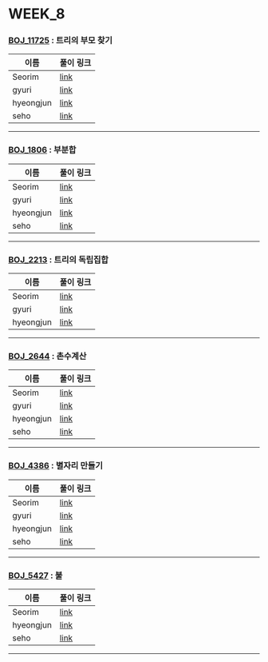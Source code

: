 # WEEK_8

### [BOJ_11725](https://boj.kr/11725) : 트리의 부모 찾기

|이름|풀이 링크|
|--|--|
|Seorim| [link](BOJ_11725/Seorim.java)
|gyuri| [link](BOJ_11725/gyuri.py)
|hyeongjun| [link](BOJ_11725/hyeongjun.cpp)
|seho| [link](BOJ_11725/seho.java)
---


### [BOJ_1806](https://boj.kr/1806) : 부분합

|이름|풀이 링크|
|--|--|
|Seorim| [link](BOJ_1806/Seorim.java)
|gyuri| [link](BOJ_1806/gyuri.py)
|hyeongjun| [link](BOJ_1806/hyeongjun.cpp)
|seho| [link](BOJ_1806/seho.java)
---


### [BOJ_2213](https://boj.kr/2213) : 트리의 독립집합

|이름|풀이 링크|
|--|--|
|Seorim| [link](BOJ_2213/Seorim.java)
|gyuri| [link](BOJ_2213/gyuri.py)
|hyeongjun| [link](BOJ_2213/hyeongjun.cpp)
---


### [BOJ_2644](https://boj.kr/2644) : 촌수계산

|이름|풀이 링크|
|--|--|
|Seorim| [link](BOJ_2644/Seorim.java)
|gyuri| [link](BOJ_2644/gyuri.py)
|hyeongjun| [link](BOJ_2644/hyeongjun.cpp)
|seho| [link](BOJ_2644/seho.java)
---


### [BOJ_4386](https://boj.kr/4386) : 별자리 만들기

|이름|풀이 링크|
|--|--|
|Seorim| [link](BOJ_4386/Seorim.java)
|gyuri| [link](BOJ_4386/gyuri.py)
|hyeongjun| [link](BOJ_4386/hyeongjun.cpp)
|seho| [link](BOJ_4386/seho.java)
---


### [BOJ_5427](https://boj.kr/5427) : 불

|이름|풀이 링크|
|--|--|
|Seorim| [link](BOJ_5427/Seorim.java)
|hyeongjun| [link](BOJ_5427/hyeongjun.cpp)
|seho| [link](BOJ_5427/seho.java)
---
